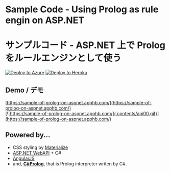 # Sample Code - Using Prolog as rule engin on ASP.NET
# サンプルコード - ASP.NET 上で Prolog をルールエンジンとして使う

[![Deploy to Azure](https://azuredeploy.net/deploybutton.svg)](https://azuredeploy.net/) [![Deploy to Heroku](https://www.herokucdn.com/deploy/button.svg)](https://heroku.com/deploy)

## Demo / デモ

[https://sample-of-prolog-on-aspnet.apphb.com/](https://sample-of-prolog-on-aspnet.apphb.com/)  
[![https://sample-of-prolog-on-aspnet.apphb.com/](.contents/ani00.gif)](https://sample-of-prolog-on-aspnet.apphb.com/)

## Powered by...

- CSS styling by [Materialize](http://materializecss.com/)
- [ASP.NET WebAPI](http://www.asp.net/web-api) + C#
- [AngularJS](https://angularjs.org/)
- and, [**C#Prolog**](https://www.nuget.org/packages/CSProlog/), that is Prolog interpreter writen by C#.
